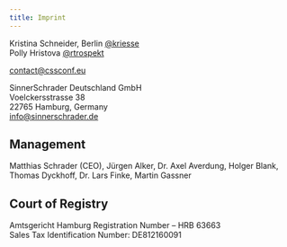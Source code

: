 ```yaml
---
title: Imprint
---
```


Kristina Schneider, Berlin [@kriesse](https://twitter/kriesse)<br/>
Polly Hristova [@rtrospekt](https://twitter/rtrospekt)


[contact@cssconf.eu](mailto://contact@cssconf.eu)

  
SinnerSchrader Deutschland GmbH<br/>
Voelckersstrasse 38<br/>
22765 Hamburg, Germany<br/>
[info@sinnerschrader.de](mailto://info@sinnerschrader.com)


## Management
Matthias Schrader (CEO), Jürgen Alker, Dr. Axel Averdung, Holger Blank, Thomas Dyckhoff, Dr. Lars Finke, Martin Gassner


## Court of Registry
Amtsgericht Hamburg Registration Number – HRB 63663<br/>
Sales Tax Identification Number: DE812160091
